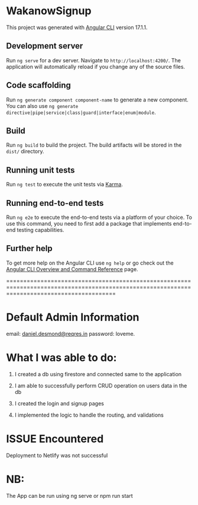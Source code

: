 # WakanowSignup

This project was generated with [Angular CLI](https://github.com/angular/angular-cli) version 17.1.1.

## Development server

Run `ng serve` for a dev server. Navigate to `http://localhost:4200/`. The application will automatically reload if you change any of the source files.

## Code scaffolding

Run `ng generate component component-name` to generate a new component. You can also use `ng generate directive|pipe|service|class|guard|interface|enum|module`.

## Build

Run `ng build` to build the project. The build artifacts will be stored in the `dist/` directory.

## Running unit tests

Run `ng test` to execute the unit tests via [Karma](https://karma-runner.github.io).

## Running end-to-end tests

Run `ng e2e` to execute the end-to-end tests via a platform of your choice. To use this command, you need to first add a package that implements end-to-end testing capabilities.

## Further help

To get more help on the Angular CLI use `ng help` or go check out the [Angular CLI Overview and Command Reference](https://angular.io/cli) page.


============================================================================================================================================

Default Admin Information
==========================
email: daniel.desmond@reqres.in
password: loveme.

What I was able to do:
======================
1) I created a db using firestore and connected same to the application

2) I am able to successfully perform CRUD operation on users data in the db

3) I created the login and signup pages

4) I implemented the logic to handle the routing, and validations


ISSUE Encountered
==================
Deployment to Netlify was not successful

NB:
===
The App can be run using ng serve or npm run start
